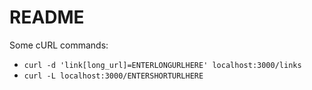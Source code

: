# README

Some cURL commands:
- `curl -d 'link[long_url]=ENTERLONGURLHERE' localhost:3000/links`
- `curl -L localhost:3000/ENTERSHORTURLHERE`

